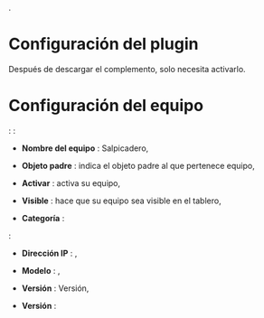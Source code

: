 .

Configuración del plugin 
=======================

Después de descargar el complemento, solo necesita activarlo.

Configuración del equipo 
=============================


 : 
 :

-   **Nombre del equipo** : 
    Salpicadero,

-   **Objeto padre** : indica el objeto padre al que pertenece
    equipo,

-   **Activar** : activa su equipo,

-   **Visible** : hace que su equipo sea visible en el tablero,

-   **Categoría** : 

 :

-   **Dirección IP** : ,

-   **Modelo** : ,

-   **Versión** : Versión,

-   **Versión** : 


